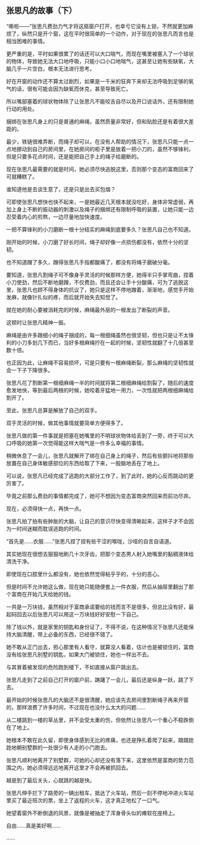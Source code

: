 ## 张思凡的故事（下）

“嘶啦——”张思凡费劲力气才将这扇窗户打开，也幸亏它没有上锁，不然就更加麻烦了，纵然只是开个窗，这在平时很简单的一个动作，对于现在的张思凡而言也是相当困难的事情。

更严重的是，平时如果很累了的话还可以大口喘气，而现在嘴里被塞入了一个球状的物体，导致她无法大口地呼吸，只能小口小口地喘气，这甚至让她有些缺氧，大脑几乎一片空白，根本无法进行思考。

好在开窗的动作还不算太过剧烈，如果是一千米的狂奔下来却无法呼吸到足够的氧气的话，很有可能会因为缺氧而休克，甚至导致死亡。

所以嘴部塞着的球状物体除了让张思凡不能咬舌自尽以及开口说话外，还有限制她行动的用处。

捆绑在张思凡身上的只是普通的麻绳，虽然质量非常好，但和贴脸还是有着很大差距的。

最少，铁链很难弄断，而绳子却可以，在没有人帮助的情况下，张思凡只能一点一点地挪动到自己的房间里，在她房间的柜子里是放着一把小刀的，虽然不够锋利，但是只要多花点时间，还是能把自己手上的绳子给磨断的。

现在张思凡最需要的就是时间，她必须尽快逃脱这里，否则那个变态的富商回来了可就糟糕了。

谁知道他是去谈生意了，还是只是出去买包烟？

可即使张思凡想快也快不起来，一是她最近几天根本就没吃好，身体非常虚弱，再加上身上不断的振动器的刺激以及绳子的捆绑还有限制呼吸的装置，让她只能一边忍受着内心的煎熬，一边尽量地加快速度。

一把不算锋利的小刀磨断一根十分结实的麻绳到底要多久？张思凡自己也不知道。

刚开始的时候，小刀磨了好长时间，绳子却好像一点损伤都没有，依然十分的坚韧。

也不知道蹭了多久，蹭得张思凡手指都酸痛了，都没有将绳子磨破分毫。

要知道，张思凡割绳子可不像身手灵活的时候那样方便，她得半只手掌弯曲，捏着小刀使劲，然后不断地磨蹭，不仅费劲，而且还会让手十分酸痛，可为了逃脱这里，张思凡也顾不得身体的抗议了，她只是这样不停地蹭着，渐渐地，感觉手开始发麻，就像针扎似的疼，而后就开始失去知觉了。

就在她的耐心要被消耗完的时候，麻绳最外层的一根发出了断裂的声音。

这顿时让张思凡精神一振。

麻绳是由许多跟细小的绳子捆成的，每一根细绳虽然也很坚韧，但也只是让不太锋利的小刀多划几下而已，当好多根麻绳拧在一起的时候，坚韧性就翻了十几倍甚至数十倍。

也正因为此，让麻绳不容易损坏，可是只要有一根麻绳断裂，那么麻绳的坚韧性就会一下子下降很多。

张思凡花了割断第一根细麻绳一半的时间就将第二根细麻绳给割裂了，随后的速度愈发地快，等到最后两根的时候，她咬着牙猛地一用力，一次性就把两根细麻绳给割开了。

至此，张思凡总算是解放了自己的双手。

双手灵活的时候，做其他事情就要简单方便得多了。

张思凡做的第一件事就是把塞在她嘴里的不明球状物体给丢到了一旁，终于可以大口呼吸的她第一次觉得能这样大喘气是一件多么幸福的事情。

稍微休息了一会儿，张思凡就解开了绑在自己身上的绳子，然后有些颤抖地将那些放置在自己身体敏感部位的东西给取了下来，一股脑地丢在了地上。

可以说，张思凡已经完成了逃跑的大部分工作了，到了此时，她的心反而跳动的更厉害了。

毕竟之前那么费劲的事情都完成了，她可不想因为变态富商突然回来而前功尽弃。

现在，必须得快一点，再快一点。

张思凡拍了拍有些肿胀的大脑，让自己的意识尽快变得清晰起来，这样子才不会因为一时间迷糊而耽误逃跑的时间。

“首先是……衣服……”张思凡捏了捏有些干涩的喉咙，沙哑的自言自语道。

其实她现在很想去狠狠地刷几十次牙齿，把那个变态男人射入她嘴里的黏稠液体给清洗干净。

即使现在口腔里什么都没有，她也依然觉得粘乎乎的，十分的恶心。

但是时间不允许她这么做，现在她只能随便套上一件衣服，然后从抽屉里翻出了那个富商在开始几天给她的钱。

一共是一万块钱，虽然相对于富商承诺要给的钱而言不是很多，但总比没有好，最起码回去以后张思凡可以用这一万块钱好好安慰一下自己。

除了钱以外，就是家里的钥匙和身份证了，不得不说，在这种情况下张思凡还能保持大脑清醒，带上必备的东西，已经很不错了。

她不敢从正门出去，担心那里有人看守，就算没人看着，估计也是被锁住的，富商没有给张思凡别墅的钥匙，如果大门被锁住，她也一样出不去。

与其冒着被发现的危险跑到楼下，不如直接从窗户跳出去。

张思凡走到了之前自己打开的窗户前，踌躇了一会儿，最后还是纵身一跃，跳了下去。

最开始的时候张思凡的大脑还不是很清醒，她应该先去房间里割断绳子再来开窗的，那样浪费了许多时间，不过现在也没什么太大的问题……

从二楼跳到一楼的草丛里，并不会受太重的伤，但依然让张思凡一个重心不稳跌倒在了地上。

她根本不敢在此久留，即使身体感到无比的疼痛，也还是挣扎着爬了起来，踉踉跄跄地朝别墅群的一处很少有人走的小门跑去。

张思凡顺利地离开了别墅群，可她的心却还没有落下来，这里依然是富商的势力范围之内，她必须得远远地离开这里才不会再被抓回去。

越是到了最后关头，心就跳的越是快。

张思凡伸手拦下了路旁的一辆出租车，抵达了火车站，然后一刻不停地冲进火车站里买了最近班次的票，坐上了返程的火车，这才真正地松了一口气。

她望着窗外不断倒退的风景，就像是被抽走了浑身骨头似的瘫软在座椅上。

自由……真是美好啊……

……
